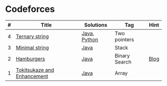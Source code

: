 # Codeforces


|  #  |      Title     |   Solutions   | Tag         | Hint
|-----|----------------|---------------|-------------|----------
|4|[Ternary string](https://codeforces.com/problemset/problem/1354/B)|[Java](../codeforces/1354/B/TernaryString.java), [Python](../codeforces/1354/B/ternary_string.py)| Two pointers | |
|3|[Minimal string](https://codeforces.com/problemset/problem/797/C)|[Java](../codeforces/797/C/Main.java)| Stack | |
|2|[Hamburgers](https://codeforces.com/problemset/problem/371/C)|[Java](../codeforces/371/C/Main.java)| Binary Search | [Blog](https://codeforces.com/blog/entry/9876)|
|1|[Tokitsukaze and Enhancement](https://codeforces.com/problemset/problem/1191/A)|[Java](../codeforces/1191/A/Main.java)| Array |
